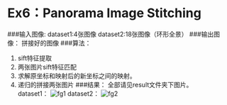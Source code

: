 # Ex6：Panorama Image Stitching
###输入图像:
dataset1:4张图像
dataset2:18张图像（环形全景）
###输出图像：
拼接好的图像
###算法：
1. sift特征提取
2. 两张图片sift特征匹配
3. 求解原坐标和映射后的新坐标之间的映射。
4. 递归的拼接两张图片
###结果：
全部请见result文件夹下图片。<br>
dataset1：
![fg1](/home/zuimrs/Code/ANN/EX6/result/test1.jpg  "fg1")
dataset2：
![fg2](/home/zuimrs/Code/ANN/EX6/result/test2.jpg  "fg2")